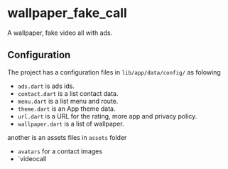 # wallpaper_fake_call

A wallpaper, fake video all with ads.

## Configuration

The project has a configuration files in `lib/app/data/config/` as folowing

- `ads.dart` is ads ids.
- `contact.dart` is a list contact data.
- `menu.dart` is a list menu and route.
- `theme.dart` is an App theme data.
- `url.dart` is a URL for the rating, more app and privacy policy.
- `wallpaper.dart` is a list of wallpaper.

another is an assets files in `assets` folder

- `avatars` for a contact images
- `videocall
